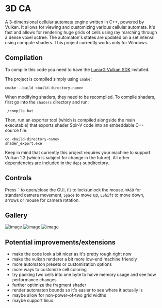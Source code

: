 # 3D CA

A 3-dimensional cellular automata engine written in C++, powered by Vulkan.
It allows for viewing and customizing various cellular automata.
It's fast and allows for rendering huge grids of cells using ray marching through a dense voxel octree. 
The automaton's states are updated on a set interval using compute shaders.
This project currently works only for Windows.

## Compilation

To compile this code you need to have the [LunarG Vulkan SDK](https://vulkan.lunarg.com/) installed.

The project is compiled simply using `cmake`:
```
cmake --build <build-directory-name>
```

When modifying shaders, they need to be recompiled. To compile shaders, first go into the `shaders` directory and run:
```
./compile.bat
```

Then, run an exporter tool (which is compiled alongside the main executable) that exports shader Spir-V code into an embeddable C++ source file:
```
cd <build-directory-name>
shader_export.exe
```

Keep in mind that currently this project requires your machine to support Vulkan 1.3 (which is subject for change in the future).
All other dependencies are included in the `deps` subdirectory.

## Controls

Press `` ` `` to open/close the GUI, `F1` to lock/unlock the mouse.
`WASD` for standard camera movement, `Space` to move up, `LShift` to move down, arrows or mouse for camera rotation.

## Gallery

![image](https://github.com/quazuo/3d-ca/assets/25569500/da286278-067c-4d62-bcda-8c3a2a472075)
![image](https://github.com/quazuo/3d-ca/assets/25569500/faea29a9-e3e6-4a6b-bffc-98b350bf3d5d)
![image](https://github.com/quazuo/3d-ca/assets/25569500/6510b63a-647d-4dc9-a17c-6df98862bc0c)

## Potential improvements/extensions

* make the code look a bit nicer as it's pretty rough right now
* make the vulkan renderer a bit more low-end machine friendly
* more automaton presets or customization options
* more ways to customize cell coloring
* try packing two cells into one byte to halve memory usage and see how performance changes
* further optimize the fragment shader
* render automaton bounds so it's easier to see where it actually is
* maybe allow for non-power-of-two grid widths
* maybe support linux

